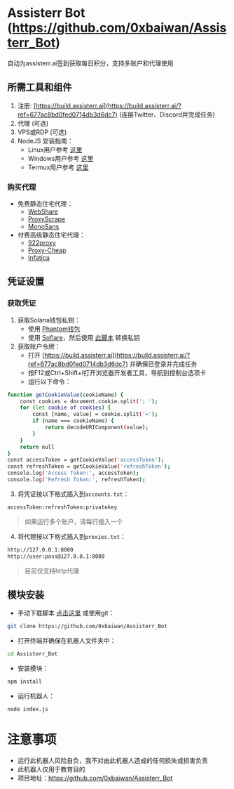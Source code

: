 # Assisterr Bot (https://github.com/0xbaiwan/Assisterr_Bot)
自动为assisterr.ai签到获取每日积分，支持多账户和代理使用

## 所需工具和组件
1. 注册: [https://build.assisterr.ai](https://build.assisterr.ai/?ref=677ac8bd0fed0714db3d6dc7) (连接Twitter、Discord并完成任务)
2. 代理 (可选)
3. VPS或RDP (可选)
4. NodeJS 安装指南：
   - Linux用户参考 [这里](https://www.digitalocean.com/community/tutorials/how-to-install-node-js-on-ubuntu-22-04)
   - Windows用户参考 [这里](https://www.youtube.com/watch?v=La6kH33-AVM&ab_channel=TheCodeCity)
   - Termux用户参考 [这里](https://www.youtube.com/watch?v=5NceYSU4uFI&ab_channel=VectorM%3A)

### 购买代理
- 免费静态住宅代理：
   - [WebShare](https://www.webshare.io/?referral_code=gtw7lwqqelgu)
   - [ProxyScrape](https://proxyscrape.com/)
   - [MonoSans](https://github.com/monosans/proxy-list)
- 付费高级静态住宅代理：
   - [922proxy](https://www.922proxy.com/register?inviter_code=d6416857)
   - [Proxy-Cheap](https://app.proxy-cheap.com/r/Pd6sqg)
   - [Infatica](https://dashboard.infatica.io/aff.php?aff=580)

## 凭证设置

### 获取凭证
1. 获取Solana钱包私钥：
   - 使用 [Phantom钱包](https://www.youtube.com/watch?v=xS5VllDRyMc)
   - 使用 [Soflare](https://www.youtube.com/watch?v=HYNKAhQjwLU)，然后使用 [此脚本](https://gist.github.com/im-hanzou/bb5569806875168b47458a56334bbe60) 转换私钥
2. 获取账户令牌：
   - 打开 [https://build.assisterr.ai](https://build.assisterr.ai/?ref=677ac8bd0fed0714db3d6dc7) 并确保已登录并完成任务
   - 按F12或Ctrl+Shift+I打开浏览器开发者工具，导航到控制台选项卡
   - 运行以下命令：
```bash
function getCookieValue(cookieName) {
    const cookies = document.cookie.split('; ');
    for (let cookie of cookies) {
        const [name, value] = cookie.split('=');
        if (name === cookieName) {
            return decodeURIComponent(value);
        }
    }
    return null
}
const accessToken = getCookieValue('accessToken');
const refreshToken = getCookieValue('refreshToken');
console.log('Access Token:', accessToken);
console.log('Refresh Token:', refreshToken);
```
3. 将凭证按以下格式插入到``accounts.txt``：
```bash
accessToken:refreshToken:privatekey
```
> 如果运行多个账户，请每行插入一个
4. 将代理按以下格式插入到``proxies.txt``：
```bash
http://127.0.0.1:8080
http://user:pass@127.0.0.1:8080
```
> 目前仅支持http代理

## 模块安装
- 手动下载脚本 [点击这里](https://github.com/0xbaiwan/Assisterr_Bot/archive/refs/heads/main.zip) 或使用git：
```bash
git clone https://github.com/0xbaiwan/Assisterr_Bot
```
- 打开终端并确保在机器人文件夹中：
```bash
cd Assisterr_Bot
```
- 安装模块：
```bash
npm install
```
- 运行机器人：
```bash
node index.js
```

# 注意事项
- 运行此机器人风险自负，我不对由此机器人造成的任何损失或损害负责
- 此机器人仅用于教育目的
- 项目地址：https://github.com/0xbaiwan/Assisterr_Bot

